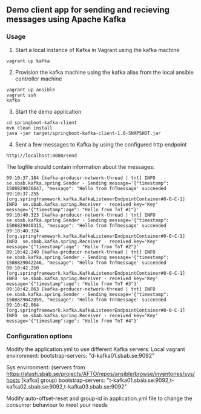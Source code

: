 ## Demo client app for sending and recieving messages using Apache Kafka

### Usage
1. Start a local instance of Kafka in Vagrant using the kafka machine
```
vagrant up kafka
```
2. Provision the kafka machine using the kafka alias from the local ansible controller machine
```
vagrant up ansible
vagrant ssh
kafka
```
3. Start the demo application
```
cd springboot-kafka-client
mvn clean install
java -jar target/springboot-kafka-client-1.0-SNAPSHOT.jar
```
4. Sent a few messages to Kafka by using the configured http endpoint
```
http://localhost:8080/send
```
The logfile should contain information about the messages:
```
09:10:37.184 [kafka-producer-network-thread | tnt] INFO  se.sbab.kafka.spring.Sender - Sending message='{"timestamp": 1508829036647, "message": "Hello from TnTmessage' succeeded
09:10:37.255 [org.springframework.kafka.KafkaListenerEndpointContainer#0-0-C-1] INFO  se.sbab.kafka.spring.Receiver - received key='Key' message='{"timestamp":age": "Hello from TnT #1"}'
09:10:40.323 [kafka-producer-network-thread | tnt] INFO  se.sbab.kafka.spring.Sender - Sending message='{"timestamp": 1508829040315, "message": "Hello from TnTmessage' succeeded
09:10:40.324 [org.springframework.kafka.KafkaListenerEndpointContainer#0-0-C-1] INFO  se.sbab.kafka.spring.Receiver - received key='Key' message='{"timestamp":age": "Hello from TnT #2"}'
09:10:42.249 [kafka-producer-network-thread | tnt] INFO  se.sbab.kafka.spring.Sender - Sending message='{"timestamp": 1508829042246, "message": "Hello from TnTmessage' succeeded
09:10:42.250 [org.springframework.kafka.KafkaListenerEndpointContainer#0-0-C-1] INFO  se.sbab.kafka.spring.Receiver - received key='Key' message='{"timestamp":age": "Hello from TnT #3"}'
09:10:42.863 [kafka-producer-network-thread | tnt] INFO  se.sbab.kafka.spring.Sender - Sending message='{"timestamp": 1508829042859, "message": "Hello from TnTmessage' succeeded
09:10:42.864 [org.springframework.kafka.KafkaListenerEndpointContainer#0-0-C-1] INFO  se.sbab.kafka.spring.Receiver - received key='Key' message='{"timestamp":age": "Hello from TnT #4"}'
```

### Configuration options
Modify the application.yml to use different Kafka servers:
Local vagrant environment:
bootstrap-servers: "d-kafka01.sbab.se:9092"

Sys environment: (servers from https://stash.sbab.se/projects/AFTO/repos/ansible/browse/inventories/sys/hosts [kafka] group)
bootstrap-servers: "t-kafka01.sbab.se:9092,t-kafka02.sbab.se:9092,t-kafka03.sbab.se:9092"

Modify auto-offset-reset and group-id in application.yml file to change the consumer behaviour to meet your needs 